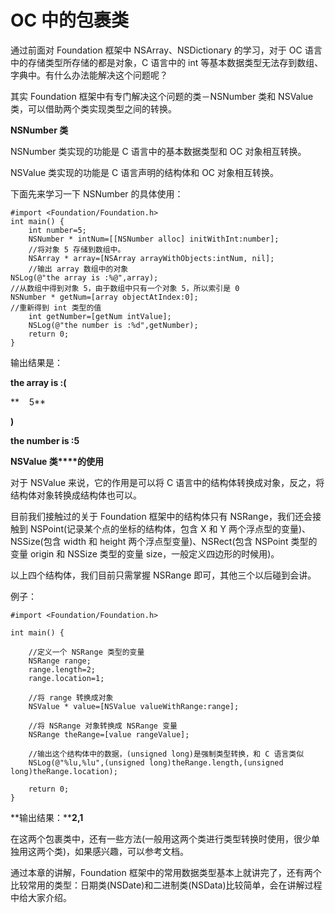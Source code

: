 # OC 中的包裹类

通过前面对 Foundation 框架中 NSArray、NSDictionary 的学习，对于 OC 语言中的存储类型所存储的都是对象，C 语言中的 int 等基本数据类型无法存到数组、字典中。有什么办法能解决这个问题呢？

其实 Foundation 框架中有专门解决这个问题的类－NSNumber 类和 NSValue 类，可以借助两个类实现类型之间的转换。

**NSNumber 类**

NSNumber 类实现的功能是 C 语言中的基本数据类型和 OC 对象相互转换。

NSValue 类实现的功能是 C 语言声明的结构体和 OC 对象相互转换。

下面先来学习一下 NSNumber 的具体使用：

```
#import <Foundation/Foundation.h>
int main() {   
    int number=5;
    NSNumber * intNum=[[NSNumber alloc] initWithInt:number];
    //将对象 5 存储到数组中。
    NSArray * array=[NSArray arrayWithObjects:intNum, nil];
    //输出 array 数组中的对象
NSLog(@"the array is :%@",array);
//从数组中得到对象 5，由于数组中只有一个对象 5，所以索引是 0
NSNumber * getNum=[array objectAtIndex:0];
//重新得到 int 类型的值
    int getNumber=[getNum intValue];
    NSLog(@"the number is :%d",getNumber);
    return 0;
}
```

输出结果是：

**the array is :(**

**    5**

**)**

**the number is :5**

**NSValue 类****的使用**

对于 NSValue 来说，它的作用是可以将 C 语言中的结构体转换成对象，反之，将结构体对象转换成结构体也可以。

目前我们接触过的关于 Foundation 框架中的结构体只有 NSRange，我们还会接触到 NSPoint(记录某个点的坐标的结构体，包含 X 和 Y 两个浮点型的变量)、NSSize(包含 width 和 height 两个浮点型变量)、NSRect(包含 NSPoint 类型的变量 origin 和 NSSize 类型的变量 size，一般定义四边形的时候用)。

以上四个结构体，我们目前只需掌握 NSRange 即可，其他三个以后碰到会讲。

例子：

```
#import <Foundation/Foundation.h>

int main() {

    //定义一个 NSRange 类型的变量
    NSRange range;
    range.length=2;
    range.location=1;

    //将 range 转换成对象
    NSValue * value=[NSValue valueWithRange:range];

    //将 NSRange 对象转换成 NSRange 变量
    NSRange theRange=[value rangeValue];

    //输出这个结构体中的数据，(unsigned long)是强制类型转换，和 C 语言类似
    NSLog(@"%lu,%lu",(unsigned long)theRange.length,(unsigned long)theRange.location);

    return 0;
}
```

**输出结果：****2,1**

在这两个包裹类中，还有一些方法(一般用这两个类进行类型转换时使用，很少单独用这两个类)，如果感兴趣，可以参考文档。

通过本章的讲解，Foundation 框架中的常用数据类型基本上就讲完了，还有两个比较常用的类型：日期类(NSDate)和二进制类(NSData)比较简单，会在讲解过程中给大家介绍。